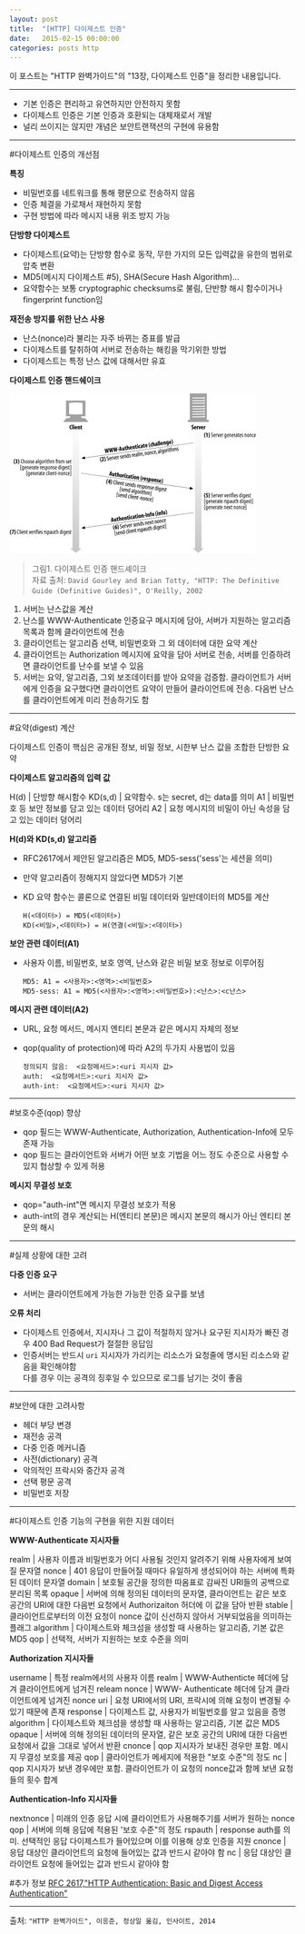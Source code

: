 ```yaml
---
layout: post
title:  "[HTTP] 다이제스트 인증"
date:   2015-02-15 00:00:00
categories: posts http
---
```


이 포스트는 "HTTP 완벽가이드"의 "13장, 다이제스트 인증"을 정리한 내용입니다.

---

- 기본 인증은 편리하고 유연하지만 안전하지 못함
- 다이제스트 인증은 기본 인증과 호환되는 대체재로서 개발
- 널리 쓰이지는 않지만 개념은 보안트랜잭션의 구현에 유용함

---

#다이제스트 인증의 개선점

**특징**  

- 비밀번호를 네트워크를 통해 평문으로 전송하지 않음
- 인증 체결을 가로채서 재현하지 못함
- 구현 방법에 따라 메시지 내용 위조 방지 가능

**단방향 다이제스트**  

- 다이제스트(요약)는 단방향 함수로 동작, 무한 가지의 모든 입력값을 유한의 범위로 압축 변환
- MD5(메시지 다이제스트 #5), SHA(Secure Hash Algorithm)...
- 요약함수는 보통 cryptographic checksums로 불림, 단반향 해시 함수이거나 fingerprint function임

**재전송 방지를 위한 난스 사용**

- 난스(nonce)라 불리는 자주 바뀌는 증표를 발급
- 다이제스트를 탈취하여 서버로 전송하는 해킹을 막기위한 방법
- 다이제스트는 특정 난스 값에 대해서만 유효

**다이제스트 인증 핸드쉐이크**  

![](/images/digest-auth/digest-auth1.gif)
  
> 그림1. 다이제스트 인증 핸드셰이크  
> 자료 출처: `David Gourley and Brian Totty, "HTTP: The Definitive Guide (Definitive Guides)", O'Reilly, 2002`  
  
1. 서버는 난스값을 계산
2. 난스를 WWW-Authenticate 인증요구 메시지에 담아, 서버가 지원하는 알고리즘 목록과 함께 클라이언트에 전송
3. 클라이언트는 알고리즘 선택, 비밀번호와 그 외 데이터에 대한 요약 계산
4. 클라이언트는 Authorization 메시지에 요약을 담아 서버로 전송, 서버를 인증하려면 클라이언트를 난수를 보낼 수 있음
5. 서버는 요약, 알고리즘, 그외 보조데이터를 받아 요약을 검증함. 클라이언트가 서버에게 인증을 요구했다면 클라이언트 요약이 만들어 클라이언트에 전송. 다음번 난스를 클라이언트에게 미리 전송하기도 함


---

#요약(digest) 계산

다이제스트 인증이 핵심은 공개된 정보, 비밀 정보, 시한부 난스 값을 조합한 단방한 요약

**다이제스트 알고리즘의 입력 값**  

H(d) | 단방향 해시함수
KD(s,d) | 요약함수. s는 secret, d는 data를 의미
A1 | 비밀번호 등 보안 정보를 담고 있는 데이터 덩어리
A2 | 요청 메시지의 비밀이 아닌 속성을 담고 있는 데이터 덩어리

**H(d)와 KD(s,d) 알고리즘**

- RFC2617에서 제안된 알고리즘은 MD5, MD5-sess('sess'는 세션을 의미)   
- 만약 알고리즘이 정해지지 않았다면 MD5가 기본  
- KD 요약 함수는 콜론으로 연결된 비밀 데이터와 일반데이터의 MD5를 계산

      H(<데이터>) = MD5(<데이터>)  
      KD(<비밀>,<데이터>) = H(연결(<비밀>:<데이터>)

**보안 관련 데이터(A1)**

- 사용자 이름, 비밀번호, 보호 영역, 난스와 같은 비밀 보호 정보로 이루어짐

      MD5: A1 = <사용자>:<영역>:<비밀번호>
      MD5-sess: A1 = MD5(<사용자>:<영역>:<비밀번호>):<난스>:<c난스>


**메시지 관련 데이터(A2)**

- URL, 요청 메서드, 메시지 엔티티 본문과 같은 메시지 자체의 정보
- qop(quality of protection)에 따라 A2의 두가지 사용법이 있음


      정의되지 않음:  <요청메서드>:<uri 지시자 값>
      auth:  <요청메서드>:<uri 지시자 값>
      auth-int:  <요청메서드>:<uri 지시자 값>

---

#보호수준(qop) 향상

- qop 필드는 WWW-Authenticate, Authorization, Authentication-Info에 모두 존재 가능
- qop 필드는 클라이언트와 서버가 어떤 보호 기법을 어느 정도 수준으로 사용할 수 있지 협상할 수 있게 허용

**메시지 무결성 보호**

- qop="auth-int"면 메시지 무결성 보호가 적용
- auth-int의 경우 계산되는 H(엔티티 본문)은 메시지 본문의 해시가 아닌 엔티티 본문의 해시


---

#실제 상황에 대한 고려

**다중 인증 요구**

- 서버는 클라이언트에게 가능한 가능한 인증 요구를 보냄

**오류 처리**
  
- 다이제스트 인증에서, 지시자나 그 값이 적절하지 않거나 요구된 지시자가 빠진 경우 400 Bad Request가 절절한 응답임
- 인증서버는 반드시 `uri` 지시자가 가리키는 리소스가 요청줄에 명시된 리소스와 같음을 확인해야함  
다를 경우 이는 공격의 징후일 수 있으므로 로그를 남기는 것이 좋음


---

#보안에 대한 고려사항

- 헤더 부당 변경  
- 재전송 공격  
- 다중 인증 메커니즘  
- 사전(dictionary) 공격  
- 악의적인 프락시와 중간자 공격    
- 선택 평문 공격  
- 비밀번호 저장   

---

#다이제스트 인증 기능의 구현을 위한 지원 데이터

**WWW-Authenticate 지시자들**

realm | 사용자 이름과 비밀번호가 어디 사용될 것인지 알려주기 위해 사용자에게 보여질 문자열
nonce | 401 응답이 만들어질 때마다 유일하게 생성되어야 하는 서버에 특화된 데이터 문자열
domain | 보호될 공간을 정의한 따옴표로 감싸진 URI들의 공백으로 분리된 목록
opaque | 서버에 의해 정의된 데이터의 문자열, 클라이언트는 같은 보호 공간의 URI에 대한 다음번 요청에서 Authorizaiton 허더에 이 값을 담아 반환
stable | 클라이언트로부터의 이전 요청이 nonce 값이 신선하지 않아서 거부되었음을 의미하는 플래그
algorithm | 다이제스트와 체크섬을 생성할 때 사용하는 알고리즘, 기본 값은 MD5
qop | 선택적, 서버가 지원하는 보호 수준을 의미

**Authorization 지시자들**

username | 특정 realm에서의 사용자 이름
realm | WWW-Authenticte 헤더에 담겨 클라이언트에게 넘겨진 releam
nonce | WWW- Authenticate 헤더에 담겨 클라이언트에게 넘겨진 nonce
uri | 요청 URI에서의 URI, 프락시에 의해 요청이 변경될 수 있기 때문에 존재
response | 다이제스트 값, 사용자가 비밀번호를 알고 있음을 증명
algorithm | 다이제스트와 체크섬을 생성할 때 사용하는 알고리즘, 기본 값은 MD5
opaque | 서버에 의해 정의된 데이터의 문자열, 같은 보호 공간의 URI에 대한 다음번 요청에서 값을 그대로 넣어서 반환
cnonce | qop 지시자가 보내진 경우만 포함.  메시지 무결성 보호를 제공
qop | 클라이언트가 메세지에 적용한 "보호 수준"의 정도
nc | qop 지시자가 보낸 경우에만 포함. 클라이언트가 이 요청의 nonce값과 함께 보낸 요청들의 횟수 합계

**Authentication-Info 지시자들**

nextnonce | 미래의 인증 응답 시에 클라이언트가 사용해주기를 서버가 원하는 nonce
qop | 서버에 의해 응답에 적용된 '보호 수준"의 정도
rspauth | response auth를 의미. 선택적인 응답 다이제스트가 들어있으며 이를 이용해 상호 인증을 지원
cnonce | 응답 대상인 클라이언트의 요청에 들어있는 값과 반드시 같아야 함
nc | 응답 대상인 클라이언트 요청에 들어있는 값과 반드시 같아야 함




#추가 정보
[RFC 2617,"HTTP Authentication: Basic and Digest Access Authentication"](http://www.ietf.org/rfc/rfc2617.txt)
 
--- 

출처: `"HTTP 완벽가이드", 이응준, 정상일 옮김, 인사이트, 2014` 